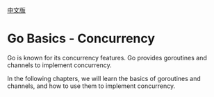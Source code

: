 [中文版](06.0_zh.md)

# Go Basics - Concurrency

Go is known for its concurrency features. Go provides goroutines and channels to implement concurrency.

In the following chapters, we will learn the basics of goroutines and channels, and how to use them to implement concurrency.
